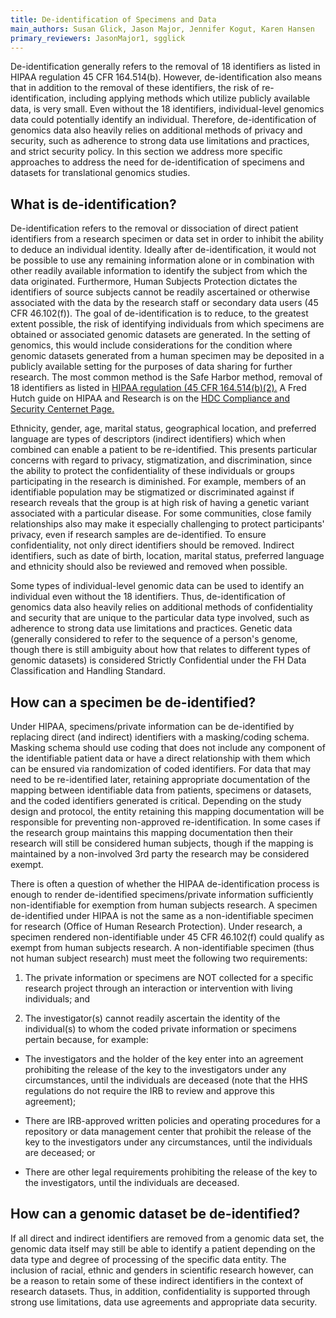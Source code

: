 ```yaml
---
title: De-identification of Specimens and Data
main_authors: Susan Glick, Jason Major, Jennifer Kogut, Karen Hansen
primary_reviewers: JasonMajor1, sgglick
---
```


De-identification generally refers to the removal of 18 identifiers as listed in
HIPAA regulation 45 CFR 164.514(b). However, de-identification also means that
in addition to the removal of these identifiers, the risk of re-identification,
including applying methods which utilize publicly available data, is very small.
Even without the 18 identifiers, individual-level genomics data could
potentially identify an individual. Therefore, de-identification of genomics
data also heavily relies on additional methods of privacy and security, such as
adherence to strong data use limitations and practices, and strict security
policy. In this section we address more specific approaches to address the need
for de-identification of specimens and datasets for translational genomics
studies.

## What is de-identification?

De-identification refers to the removal or dissociation of direct patient
identifiers from a research specimen or data set in order to inhibit the ability
to deduce an individual identity. Ideally after de-identification, it would not
be possible to use any remaining information alone or in combination with other
readily available information to identify the subject from which the data
originated. Furthermore, Human Subjects Protection dictates the identifiers of
source subjects cannot be readily ascertained or otherwise associated with the
data by the research staff or secondary data users (45 CFR 46.102(f)). The goal
of de-identification is to reduce, to the greatest extent possible, the risk of
identifying individuals from which specimens are obtained or associated genomic
datasets are generated. In the setting of genomics, this would include
considerations for the condition where genomic datasets generated from a human
specimen may be deposited in a publicly available setting for the purposes of
data sharing for further research. The most common method is the Safe Harbor
method, removal of 18 identifiers as listed in [HIPAA regulation (45 CFR 164.514(b)(2).](https://www.hhs.gov/hipaa/for-professionals/privacy/special-topics/de-identification/index.html) A Fred Hutch guide on HIPAA and Research is on the [HDC Compliance and Security Centernet Page.](https://centernet.fredhutch.org/cn/u/hdc/compliance---governance/_jcr_content/leftParsys/download_307265254/file.res/2019_10%2520PHI%2520and%2520Research%252018%2520HIPAA%2520Identifiers%2520and%2520More.pdf)

Ethnicity, gender, age, marital status, geographical location, and preferred
language are types of descriptors (indirect identifiers) which when combined can
enable a patient to be re-identified. This presents particular concerns with
regard to privacy, stigmatization, and discrimination, since the ability to
protect the confidentiality of these individuals or groups participating in the
research is diminished. For example, members of an identifiable population may
be stigmatized or discriminated against if research reveals that the group is at
high risk of having a genetic variant associated with a particular disease. For
some communities, close family relationships also may make it especially
challenging to protect participants' privacy, even if research samples are
de-identified. To ensure confidentiality, not only direct identifiers should be
removed. Indirect identifiers, such as date of birth, location, marital status,
preferred language and ethnicity should also be reviewed and removed when
possible. 

Some types of individual-level genomic data can be used to identify an
individual even without the 18 identifiers. Thus, de-identification of genomics
data also heavily relies on additional methods of confidentiality and security
that are unique to the particular data type involved, such as adherence to
strong data use limitations and practices. Genetic data (generally considered to
refer to the sequence of a person\'s genome, though there is still ambiguity
about how that relates to different types of genomic datasets) is considered
Strictly Confidential under the FH Data Classification and Handling Standard.

## How can a specimen be de-identified?

Under HIPAA, specimens/private information can be de-identified by replacing
direct (and indirect) identifiers with a masking/coding schema. Masking schema
should use coding that does not include any component of the identifiable
patient data or have a direct relationship with them which can be ensured via
randomization of coded identifiers. For data that may need to be re-identified
later, retaining appropriate documentation of the mapping between identifiable
data from patients, specimens or datasets, and the coded identifiers generated
is critical. Depending on the study design and protocol, the entity retaining
this mapping documentation will be responsible for preventing non-approved
re-identification. In some cases if the research group maintains this mapping
documentation then their research will still be considered human subjects,
though if the mapping is maintained by a non-involved 3rd party the research may
be considered exempt.

There is often a question of whether the HIPAA de-identification process is
enough to render de-identified specimens/private information sufficiently
non-identifiable for exemption from human subjects research. A specimen
de-identified under HIPAA is not the same as a non-identifiable specimen for
research (Office of Human Research Protection). Under research, a specimen
rendered non-identifiable under 45 CFR 46.102(f) could qualify as exempt from
human subjects research. A non-identifiable specimen (thus not human subject
research) must meet the following two requirements:

1.  The private information or specimens are NOT collected for a specific
research project through an interaction or intervention with living
individuals; and

2.  The investigator(s) cannot readily ascertain the identity of the
individual(s) to whom the coded private information or specimens pertain
because, for example:

-   The investigators and the holder of the key enter into an agreement
    prohibiting the release of the key to the investigators under any
    circumstances, until the individuals are deceased (note that the HHS
    regulations do not require the IRB to review and approve this agreement);

-   There are IRB-approved written policies and operating procedures for a
    repository or data management center that prohibit the release of the key
    to the investigators under any circumstances, until the individuals are
    deceased; or

-   There are other legal requirements prohibiting the release of the key to the investigators, until the individuals are deceased.

## How can a genomic dataset be de-identified?

If all direct and indirect identifiers are removed from a genomic data set, the
genomic data itself may still be able to identify a patient depending on the
data type and degree of processing of the specific data entity. The inclusion of
racial, ethnic and genders in scientific research however, can be a reason to
retain some of these indirect identifiers in the context of research datasets.
Thus, in addition, confidentiality is supported through strong use limitations,
data use agreements and appropriate data security.
